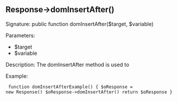 ## Response->domInsertAfter()

Signature: public function domInsertAfter($target, $variable)

Parameters:

* $target
* $variable

Description:
The domInsertAfter method is used to 

Example:
<code><pre>
function domInsertAfterExample()
{
    $oResponse = new Response()
    $oResponse->domInsertAfter()
    return $oResponse
}
</pre></code>